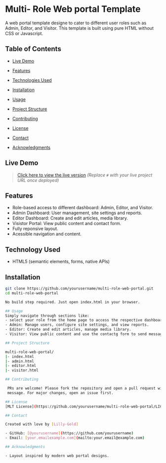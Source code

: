 # Multi- Role Web portal Template
   A web portal template designe to cater to different user roles such as Admin,
   Editor, and Visitor. This template is built using pure HTML without CSS or
   Javascript.

## Table of Contents
   - [Live Demo](#live-demo)

   - [Features](#features)

   - [Technologies Used](#technologies-used)
 
   - [Installation](#installation)

   - [Usage](#usage)
 
   - [Project Structure](#project-structure)
 
   - [Contributing](#contributing)
 
   - [License](#license)

   - [Contact](#contact)

   - [Acknowledgments](#acknowledgments)

## Live Demo
 > [Click here to view the live version](#)
 >*(Replace `#` with your live project URL once deployed)*

## Features 
 - Role-based access to different dashboard: Admin, Editor, and Visitor.
 - Admin Dashboard: User management, site settings and reports.
 - Editor Dashboard: Create and edit articles, media library.
 - Visistor Portal: View public content and contact form.
 - Fully reponsive layout.
 - Acessible navigation and content.

## Technology Used

 - HTML5 (semantic elements, forms, native APIs)

## Installation 

 ```bash
 git clone https://github.com/yourusername/multi-role-web-portal.git
 cd multi-role-web-portal

 No build step required. Just open index.html in your browser.

## Usage
 Simply navigate through sections like:
 - select your role from the home page to access the respective dashboard.
 - Admin: Manage users, configure site settings, and view reports.
 - Editor: Create and edit articles, manage media library.
 - Visitor: View public content and use the contactg form to send messages.

## Project Structure 

 multi-role-web-portal/
 |- index.html
 |- admin.html
 |- editor.html
 |- visitor.html

## Contributing

  PRs are welcome! Please fork the repository and open a pull request with a detailed 
  message. For major changes, open an issue first.

## License
 [MLT License](https://github.com/yourusername/multi-role-web-portal/LICENSE)
 
## Contact

 Created with love by [Lilly-Gold]
 
 - GitHub: [@yourusername](https://github.com/yourusername)
 - Email: [your.emailexample.com](mailto:your.email@example.com)

## Acknowledgments

 - Layout inspired by modern web portal designs.
